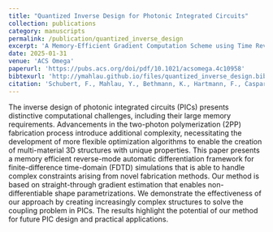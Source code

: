 ```yaml
---
title: "Quantized Inverse Design for Photonic Integrated Circuits"
collection: publications
category: manuscripts
permalink: /publication/quantized_inverse_design
excerpt: 'A Memory-Efficient Gradient Computation Scheme using Time Reversibility of Maxwells equations'
date: 2025-01-31
venue: 'ACS Omega'
paperurl: 'https://pubs.acs.org/doi/pdf/10.1021/acsomega.4c10958'
bibtexurl: 'http://ymahlau.github.io/files/quantized_inverse_design.bib'
citation: 'Schubert, F., Mahlau, Y., Bethmann, K., Hartmann, F., Caspary, R., Munderloh, M., ... & Rosenhahn, B. (2025). Quantized inverse design for photonic integrated circuits. ACS omega, 10(5), 5080-5086'
---
```

The inverse design of photonic integrated circuits (PICs) presents distinctive computational challenges, including their large memory requirements. 
Advancements in the two-photon polymerization (2PP) fabrication process introduce additional complexity, necessitating the development of more flexible optimization algorithms to enable the creation of multi-material 3D structures with unique properties. 
This paper presents a memory efficient reverse-mode automatic differentiation framework for finite-difference time-domain (FDTD) simulations that is able to handle complex constraints arising from novel fabrication methods. 
Our method is based on straight-through gradient estimation that enables non-differentiable shape parametrizations. 
We demonstrate the effectiveness of our approach by creating increasingly complex structures to solve the coupling problem in PICs. 
The results highlight the potential of our method for future PIC design and practical applications.
